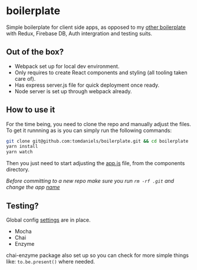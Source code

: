# boilerplate

Simple boilerplate for client side apps, as opposed to my [other boilerplate](https://github.com/tomdaniels/boiler-plate) with Redux, Firebase DB, Auth intergration and testing suits.

## Out of the box?

- Webpack set up for local dev environment.
- Only requires to create React components and styling (all tooling taken care of).
- Has express server.js file for quick deployment once ready.
- Node server is set up through webpack already.

## How to use it

For the time being, you need to clone the repo and manually adjust the files. To get it runnning as is you can simply run the following commands:
```bash
git clone git@github.com:tomdaniels/boilerplate.git && cd boilerplate
yarn install
yarn watch
```

Then you just need to start adjusting the [app.js](https://github.com/tomdaniels/boilerplate/blob/master/src/components/app.js) file, from the components directory.

_Before committing to a new repo make sure you run `rm -rf .git` and change the app [name](https://github.com/tomdaniels/boilerplate/blob/master/package.json#L2)_

## Testing?

Global config [settings](https://github.com/tomdaniels/boilerplate/blob/master/test/globals.js) are in place.

- Mocha
- Chai
- Enzyme

chai-enzyme package also set up so you can check for more simple things like:
`to.be.present()` where needed. 
